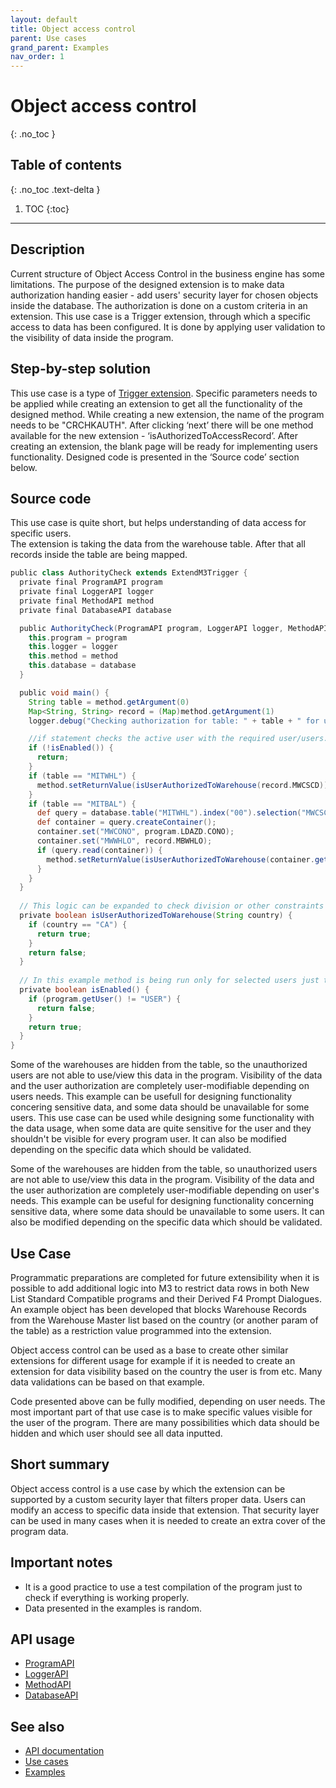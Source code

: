 ```yaml
---
layout: default
title: Object access control
parent: Use cases
grand_parent: Examples
nav_order: 1
---
```

 
# Object access control
{: .no_toc }

 
## Table of contents
{: .no_toc .text-delta }
 
1. TOC
{:toc}
 
---
 
## Description
Current structure of Object Access Control in the business engine has some limitations. The purpose of the designed extension is to make data authorization handing easier - add users' security layer for chosen objects inside the database. The authorization is done on a custom criteria in an extension. This use case is a Trigger extension, through which a specific access to data has been configured. It is done by applying user validation to the visibility of data inside the program.
 
## Step-by-step solution
This use case is a type of [Trigger extension](../../../examples/example-003). Specific parameters needs to be applied while creating an extension to get all the functionality of the designed method. While creating a new extension, the name of the program needs to be "CRCHKAUTH". After clicking ‘next’ there will be one method available for the new extension - ‘isAuthorizedToAccessRecord’. After creating an extension, the blank page will be ready for implementing users functionality. Designed code is presented in the ‘Source code’ section below.
 
## Source code
This use case is quite short, but helps understanding of data access for specific users. <br>
The extension is taking the data from the warehouse table. After that all records inside the table are being mapped.

 
```groovy
public class AuthorityCheck extends ExtendM3Trigger {
  private final ProgramAPI program
  private final LoggerAPI logger
  private final MethodAPI method
  private final DatabaseAPI database

  public AuthorityCheck(ProgramAPI program, LoggerAPI logger, MethodAPI method, DatabaseAPI database) {
    this.program = program
    this.logger = logger
    this.method = method
    this.database = database
  } 

  public void main() {
    String table = method.getArgument(0)
    Map<String, String> record = (Map)method.getArgument(1)
    logger.debug("Checking authorization for table: " + table + " for user ${program.getUser()}" + " and the record: " + record)

    //if statement checks the active user with the required user/users. The last element of that extension is data hiding, in case of lack of proper permissions.
    if (!isEnabled()) {
      return;
    }
    if (table == "MITWHL") {
      method.setReturnValue(isUserAuthorizedToWarehouse(record.MWCSCD));
    }
    if (table == "MITBAL") {
      def query = database.table("MITWHL").index("00").selection("MWCSCD").build();
      def container = query.createContainer();
      container.set("MWCONO", program.LDAZD.CONO);
      container.set("MWWHLO", record.MBWHLO);
      if (query.read(container)) {
        method.setReturnValue(isUserAuthorizedToWarehouse(container.getString("MWCSCD"))); 
      }
    }
  }
 
  // This logic can be expanded to check division or other constraints to decide whether user has access or not
  private boolean isUserAuthorizedToWarehouse(String country) {
    if (country == "CA") {
      return true;
    }
    return false;
  }
   
  // In this example method is being run only for selected users just to show how it works -> USER here is unauthorized, so data will be hidden for him.
  private boolean isEnabled() {
    if (program.getUser() != "USER") {
      return false;
    }
    return true;
  }
}
```
 
Some of the warehouses are hidden from the table, so the unauthorized users are not able to use/view this data in the program. Visibility of the data and the user authorization are completely user-modifiable depending on users needs. This example can be usefull for designing functionality concering sensitive data, and some data should be unavailable for some users. This use case can be used while designing some functionality with the data usage, when some data are quite sensitive for the user and they shouldn't be visible for every program user. It can also be modified depending on the specific data which should be validated.

Some of the warehouses are hidden from the table, so unauthorized users are not able to use/view this data in the program. Visibility of the data and the user authorization are completely user-modifiable depending on user's needs. This example can be useful for designing functionality concerning sensitive data, where some data should be unavailable to some users. It can also be modified depending on the specific data which should be validated.

## Use Case
Programmatic preparations are completed for future extensibility when it is possible to add additional logic into M3 to restrict data rows in both New List Standard Compatible programs and their Derived F4 Prompt Dialogues. An example object has been developed that blocks Warehouse Records from the Warehouse Master list based on the country (or another param of the table) as a restriction value programmed into the extension. 
 
Object access control can be used as a base to create other similar extensions for different usage for example if it is needed to create an extension for data visibility based on the country the user is from etc. Many data validations can be based on that example.
 
Code presented above can be fully modified, depending on user needs. The most important part of that use case is to make specific values visible for the user of the program. There are many possibilities which data should be hidden and which user should see all data inputted.
 
## Short summary
Object access control is a use case by which the extension can be supported by a custom security layer that filters proper data. Users can modify an access to specific data inside that extension. That security layer can be used in many cases when it is needed to create an extra cover of the program data.
 
## Important notes
- It is a good practice to use a test compilation of the program just to check if everything is working properly.
- Data presented in the examples is random.
 
## API usage
- [ProgramAPI](../../../documentation/api-specification/program-api)
- [LoggerAPI](../../../documentation/api-specification/logger-api)
- [MethodAPI](../../../documentation/api-specification/method-api)
- [DatabaseAPI](../../../documentation/api-specification/database-api)
 
 
## See also
- [API documentation](../../../documentation/api-specification)
- [Use cases](../../../examples/use-cases)
- [Examples](../../../examples)

